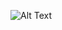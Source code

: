 ![Alt Text](https://firebasestorage.googleapis.com/v0/b/stepcarmobile-25a0a.appspot.com/o/files_readme%2Fezgif.com-gif-maker.gif?alt=media&token=f71111ff-dacf-45cc-8e7f-1e0f5121f8d0)

